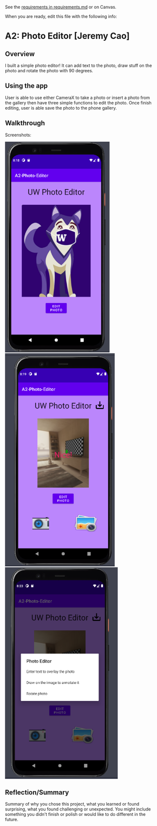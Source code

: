 See the [requirements in requirements.md](requirements.md) or on Canvas. 

When you are ready, edit this file with the following info: 

# A2: Photo Editor \[Jeremy Cao\]

## Overview

I built a simple photo editor! It can add text to the photo, draw stuff on the photo and rotate the photo with 90 degrees.

## Using the app 

User is able to use either CameraX to take a photo or insert a photo from the gallery then have three simple functions to edit the photo. Once finish editing, user
is able save the photo to the phone gallery.

## Walkthrough

Screenshots:

![Sample Screenshot](imgs/11.png?raw=tru)
![Sample Screenshot](imgs/22.png?raw=tru)
![Sample Screenshot](imgs/33.png?raw=tru)


## Reflection/Summary

Summary of why you chose this project, what you learned or found surprising, what you found challenging or unexpected. You might include something you didn't finish or polish or would like to do different in the future. 


